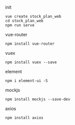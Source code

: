init
```
vue create stock_plan_web
cd stock_plan_web
npm run serve
```

vue-router
```
npm install vue-router
```

vuex
```
npm install vuex --save
```

element
```
npm i element-ui -S
```

mockjs
```
npm install mockjs --save-dev
```

axios
```
npm install axios
```
